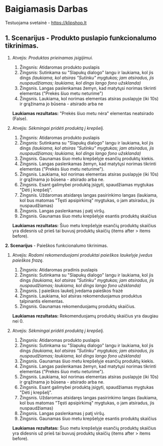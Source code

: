 # Baigiamasis Darbas

Testuojama svetainė - https://klipshop.lt

**1. Scenarijus** - Produkto puslapio funkcionalumo tikrinimas. 
----------

1. Atvejis: *Produktas prieinamas įsigijimui.* 
    
    1. Žingsnis: Atidaromas produkto puslapis
    2. Žingsnis: Sutinkama su "Slapukų dialogo" langu ir laukiama, kol jis dings *(laukiama, kol atsiras "Sutinku" mygtukas; jam atsiradus, jis nuspaudžiamas; laukiama, kol dings lango fono užsklanda)*
    3. Žingsnis. Langas paslenkamas žemyn, kad matytųsi norimas tikrinti elementas ("Prekės šiuo metu neturime")
    4. Žingsnis. Laukiama, kol norimas elementas atsiras puslapyje (iki 10s) ir grąžinama jo būsena - atsirado arba ne
    
    **Laukiamas rezultatas:** "Prekės šiuo metu nėra" elementas neatsirado (False).
        

2. Atvejis: *Sėkmingai pridėti produktą į krepšelį.* 
    
    1. Žingsnis: Atidaromas produkto puslapis
    2. Žingsnis: Sutinkama su "Slapukų dialogo" langu ir laukiama, kol jis dings *(laukiama, kol atsiras "Sutinku" mygtukas; jam atsiradus, jis nuspaudžiamas; laukiama, kol dings lango fono užsklanda)*
    3. Žingsnis. Gaunamas šiuo metu krepšelyje esančių produktų kiekis.
    4. Žingsnis. Langas paslenkamas žemyn, kad matytųsi norimas tikrinti elementas ("Prekės šiuo metu neturime").
    5. Žingsnis. Laukiama, kol norimas elementas atsiras puslapyje (iki 10s) ir grąžinama jo būsena - atsirado arba ne.
    6. Žingsnis. Esant galimybei produktą įsigyti, spaudžiamas mygtukas "Dėti į krepšelį".
    7. Žingsnis. Uždaromas atsidaręs langas pasirinkimo langas (laukiama, kol bus matomas "Tęsti apsipirkimą" mygtukas,  o jam atsiradus, jis nuspaudžiamas)
    8. Žingsnis. Langas paslenkamas į patį viršų.
    9. Žingsnis. Gaunamas šiuo metu krepšelyje esantis produktų skaičius
    
    **Laukiamas rezultatas:** Šiuo metu krepšelyje esančių produktų skaičius yra didesnis už prieš tai buvusį produktų skaičių (items after > items before).
    

**2. Scenarijus** - Paieškos funkcionalumo tikrinimas. 

1. Atvejis: *Rodomi rekomenduojami produktai paieškos laukelyje įvedus paieškos frazę.* 
    
    1. Žingsnis: Atidaromas pradinis puslapis
    2. Žingsnis: Sutinkama su "Slapukų dialogo" langu ir laukiama, kol jis dings *(laukiama, kol atsiras "Sutinku" mygtukas; jam atsiradus, jis nuspaudžiamas; laukiama, kol dings lango fono užsklanda)*
    3. Žingsnis. Į paieškos laukelį įvedama paieškos frazė
    4. Žingsnis. Laukiama, kol atsiras rekomenduojamus produktus talpinantis elementas.
    5. Žingsnis. Gaunamas rekomenduojamų produktų skaičius.
    
    **Laukiamas rezultatas:** Rekomenduojamų produktų skaičius yra daugiau nei 0.
        

2. Atvejis: *Sėkmingai pridėti produktą į krepšelį.* 
    
    1. Žingsnis: Atidaromas produkto puslapis
    2. Žingsnis: Sutinkama su "Slapukų dialogo" langu ir laukiama, kol jis dings *(laukiama, kol atsiras "Sutinku" mygtukas; jam atsiradus, jis nuspaudžiamas; laukiama, kol dings lango fono užsklanda)*
    3. Žingsnis. Gaunamas šiuo metu krepšelyje esančių produktų kiekis.
    4. Žingsnis. Langas paslenkamas žemyn, kad matytųsi norimas tikrinti elementas ("Prekės šiuo metu neturime").
    5. Žingsnis. Laukiama, kol norimas elementas atsiras puslapyje (iki 10s) ir grąžinama jo būsena - atsirado arba ne.
    6. Žingsnis. Esant galimybei produktą įsigyti, spaudžiamas mygtukas "Dėti į krepšelį".
    7. Žingsnis. Uždaromas atsidaręs langas pasirinkimo langas (laukiama, kol bus matomas "Tęsti apsipirkimą" mygtukas,  o jam atsiradus, jis nuspaudžiamas)
    8. Žingsnis. Langas paslenkamas į patį viršų.
    9. Žingsnis. Gaunamas šiuo metu krepšelyje esantis produktų skaičius
    
    **Laukiamas rezultatas:** Šiuo metu krepšelyje esančių produktų skaičius yra didesnis už prieš tai buvusį produktų skaičių (items after > items before).
        
